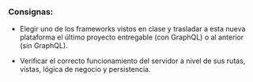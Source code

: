 ### Consignas:

- Elegir uno de los frameworks vistos en clase y trasladar a esta nueva plataforma el último proyecto entregable (con GraphQL) o al anterior (sin GraphQL).

- Verificar el correcto funcionamiento del servidor a nivel de sus rutas, vistas, lógica de negocio y persistencia.